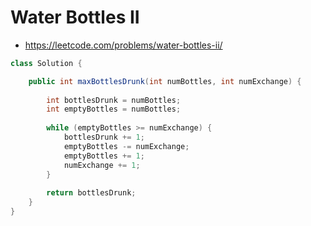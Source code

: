 # Water Bottles II

- https://leetcode.com/problems/water-bottles-ii/

```java
class Solution {

    public int maxBottlesDrunk(int numBottles, int numExchange) {
        
        int bottlesDrunk = numBottles;
        int emptyBottles = numBottles;
        
        while (emptyBottles >= numExchange) {
            bottlesDrunk += 1;
            emptyBottles -= numExchange;
            emptyBottles += 1;
            numExchange += 1;
        }
        
        return bottlesDrunk;
    }
}
```
